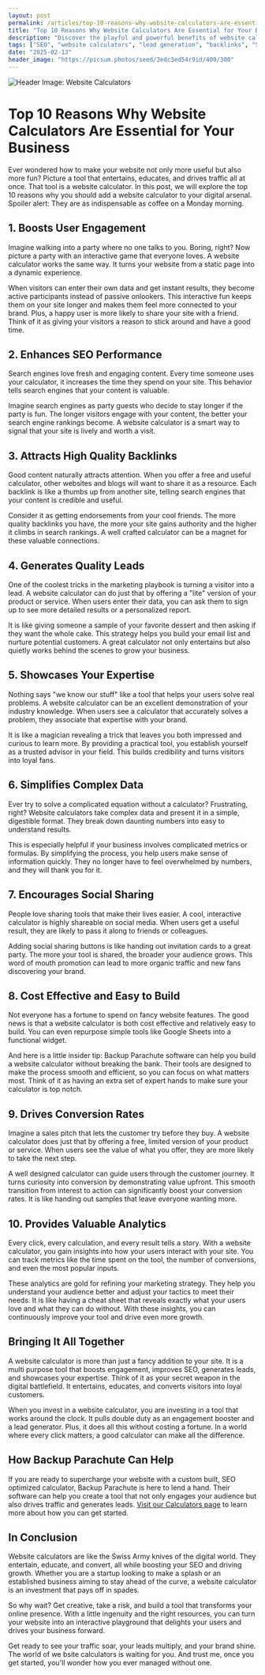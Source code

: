 ```yaml
---
layout: post
permalink: /articles/top-10-reasons-why-website-calculators-are-essential-for-your-business
title: "Top 10 Reasons Why Website Calculators Are Essential for Your Business"
description: "Discover the playful and powerful benefits of website calculators. Learn how these nifty tools boost engagement, SEO, and leads while saving you time and money."
tags: ["SEO", "website calculators", "lead generation", "backlinks", "SaaS"]
date: "2025-02-13"
header_image: "https://picsum.photos/seed/3edc3ed54r9id/400/300"
---
```


![Header Image: Website Calculators](https://picsum.photos/seed/3edc3ed54r9id/400/300)

# Top 10 Reasons Why Website Calculators Are Essential for Your Business

Ever wondered how to make your website not only more useful but also more fun? Picture a tool that entertains, educates, and drives traffic all at once. That tool is a website calculator. In this post, we will explore the top 10 reasons why you should add a website calculator to your digital arsenal. Spoiler alert: They are as indispensable as coffee on a Monday morning.

## 1. Boosts User Engagement

Imagine walking into a party where no one talks to you. Boring, right? Now picture a party with an interactive game that everyone loves. A website calculator works the same way. It turns your website from a static page into a dynamic experience. 

When visitors can enter their own data and get instant results, they become active participants instead of passive onlookers. This interactive fun keeps them on your site longer and makes them feel more connected to your brand. Plus, a happy user is more likely to share your site with a friend. Think of it as giving your visitors a reason to stick around and have a good time.

## 2. Enhances SEO Performance

Search engines love fresh and engaging content. Every time someone uses your calculator, it increases the time they spend on your site. This behavior tells search engines that your content is valuable. 

Imagine search engines as party guests who decide to stay longer if the party is fun. The longer visitors engage with your content, the better your search engine rankings become. A website calculator is a smart way to signal that your site is lively and worth a visit.

## 3. Attracts High Quality Backlinks

Good content naturally attracts attention. When you offer a free and useful calculator, other websites and blogs will want to share it as a resource. Each backlink is like a thumbs up from another site, telling search engines that your content is credible and useful.

Consider it as getting endorsements from your cool friends. The more quality backlinks you have, the more your site gains authority and the higher it climbs in search rankings. A well crafted calculator can be a magnet for these valuable connections.

## 4. Generates Quality Leads

One of the coolest tricks in the marketing playbook is turning a visitor into a lead. A website calculator can do just that by offering a "lite" version of your product or service. When users enter their data, you can ask them to sign up to see more detailed results or a personalized report.

It is like giving someone a sample of your favorite dessert and then asking if they want the whole cake. This strategy helps you build your email list and nurture potential customers. A great calculator not only entertains but also quietly works behind the scenes to grow your business.

## 5. Showcases Your Expertise

Nothing says "we know our stuff" like a tool that helps your users solve real problems. A website calculator can be an excellent demonstration of your industry knowledge. When users see a calculator that accurately solves a problem, they associate that expertise with your brand.

It is like a magician revealing a trick that leaves you both impressed and curious to learn more. By providing a practical tool, you establish yourself as a trusted advisor in your field. This builds credibility and turns visitors into loyal fans.

## 6. Simplifies Complex Data

Ever try to solve a complicated equation without a calculator? Frustrating, right? Website calculators take complex data and present it in a simple, digestible format. They break down daunting numbers into easy to understand results.

This is especially helpful if your business involves complicated metrics or formulas. By simplifying the process, you help users make sense of information quickly. They no longer have to feel overwhelmed by numbers, and they will thank you for it.

## 7. Encourages Social Sharing

People love sharing tools that make their lives easier. A cool, interactive calculator is highly shareable on social media. When users get a useful result, they are likely to pass it along to friends or colleagues.

Adding social sharing buttons is like handing out invitation cards to a great party. The more your tool is shared, the broader your audience grows. This word of mouth promotion can lead to more organic traffic and new fans discovering your brand.

## 8. Cost Effective and Easy to Build

Not everyone has a fortune to spend on fancy website features. The good news is that a website calculator is both cost effective and relatively easy to build. You can even repurpose simple tools like Google Sheets into a functional widget.

And here is a little insider tip: Backup Parachute software can help you build a website calculator without breaking the bank. Their tools are designed to make the process smooth and efficient, so you can focus on what matters most. Think of it as having an extra set of expert hands to make sure your calculator is top notch.

## 9. Drives Conversion Rates

Imagine a sales pitch that lets the customer try before they buy. A website calculator does just that by offering a free, limited version of your product or service. When users see the value of what you offer, they are more likely to take the next step.

A well designed calculator can guide users through the customer journey. It turns curiosity into conversion by demonstrating value upfront. This smooth transition from interest to action can significantly boost your conversion rates. It is like handing out samples that leave everyone wanting more.

## 10. Provides Valuable Analytics

Every click, every calculation, and every result tells a story. With a website calculator, you gain insights into how your users interact with your site. You can track metrics like the time spent on the tool, the number of conversions, and even the most popular inputs.

These analytics are gold for refining your marketing strategy. They help you understand your audience better and adjust your tactics to meet their needs. It is like having a cheat sheet that reveals exactly what your users love and what they can do without. With these insights, you can continuously improve your tool and drive even more growth.

## Bringing It All Together

A website calculator is more than just a fancy addition to your site. It is a multi purpose tool that boosts engagement, improves SEO, generates leads, and showcases your expertise. Think of it as your secret weapon in the digital battlefield. It entertains, educates, and converts visitors into loyal customers.

When you invest in a website calculator, you are investing in a tool that works around the clock. It pulls double duty as an engagement booster and a lead generator. Plus, it does all this without costing a fortune. In a world where every click matters, a good calculator can make all the difference.

## How Backup Parachute Can Help

If you are ready to supercharge your website with a custom built, SEO optimized calculator, Backup Parachute is here to lend a hand. Their software can help you create a tool that not only engages your audience but also drives traffic and generates leads. [Visit our Calculators page](https://backupparachute.com/calculators) to learn more about how you can get started.

## In Conclusion

Website calculators are like the Swiss Army knives of the digital world. They entertain, educate, and convert, all while boosting your SEO and driving growth. Whether you are a startup looking to make a splash or an established business aiming to stay ahead of the curve, a website calculator is an investment that pays off in spades.

So why wait? Get creative, take a risk, and build a tool that transforms your online presence. With a little ingenuity and the right resources, you can turn your website into an interactive playground that delights your users and drives your business forward.

Get ready to see your traffic soar, your leads multiply, and your brand shine. The world of we bsite calculators is waiting for you. And trust me, once you get started, you'll wonder how you ever managed without one.
